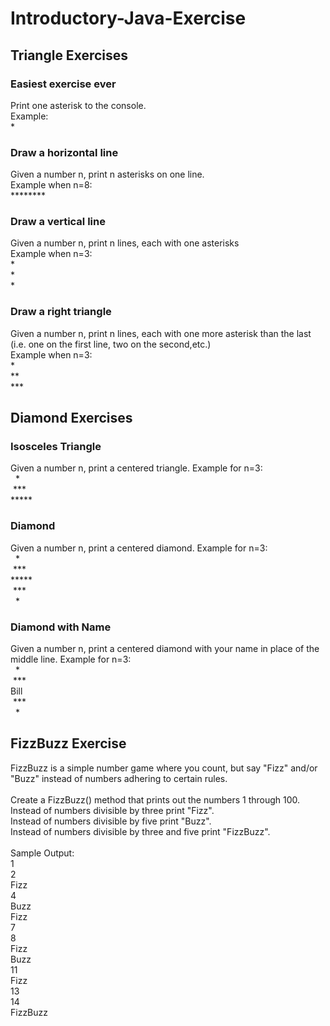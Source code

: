 # Introductory-Java-Exercise


## Triangle Exercises
### Easiest exercise ever
Print one asterisk to the console.<br/>
Example:<br/>
\*<br/>

### Draw a horizontal line
Given a number n, print n asterisks on one line.<br/>
Example when n=8:<br/>
\*\*\*\*\*\*\*\* <br/>

### Draw a vertical line
Given a number n, print n lines, each with one asterisks<br/>
Example when n=3:<br/>
\*<br/>
\*<br/>
\*<br/>

### Draw a right triangle
Given a number n, print n lines, each with one more asterisk than the last (i.e. one on the first line, two on the second,etc.)<br/>
Example when n=3:<br/>
\*<br/>
\*\*<br/>
\*\*\*<br/>

## Diamond Exercises
### Isosceles Triangle
Given a number n, print a centered triangle. Example for n=3:<br/>
&nbsp;&nbsp;\*<br/>
&nbsp;\*\*\*<br/>
\*\*\*\*\*<br/>

### Diamond
Given a number n, print a centered diamond. Example for n=3:<br/>
&nbsp;&nbsp;\*<br/>
&nbsp;\*\*\*<br/>
\*\*\*\*\*<br/>
&nbsp;\*\*\*<br/>
&nbsp;&nbsp;\*<br/>

### Diamond with Name
Given a number n, print a centered diamond with your name in place of the middle line. Example for n=3:<br/>
&nbsp;&nbsp;\*<br/>
&nbsp;\*\*\*<br/>
Bill<br/>
&nbsp;\*\*\*<br/>
&nbsp;&nbsp;\*<br/>

## FizzBuzz Exercise
FizzBuzz is a simple number game where you count, but say "Fizz" and/or "Buzz" instead of numbers adhering to certain rules.<br/>
<br/>
Create a FizzBuzz() method that prints out the numbers 1 through 100.<br/>
Instead of numbers divisible by three print "Fizz".<br/>
Instead of numbers divisible by five print "Buzz".<br/>
Instead of numbers divisible by three and five print "FizzBuzz".<br/>
<br/>
Sample Output:<br/>
1<br/>
2<br/>
Fizz<br/>
4<br/>
Buzz<br/>
Fizz<br/>
7<br/>
8<br/>
Fizz<br/>
Buzz<br/>
11<br/>
Fizz<br/>
13<br/>
14<br/>
FizzBuzz<br/>